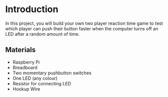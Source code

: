 # Introduction

In this project, you will build your own two player reaction time game to test which player can push their button faster when the computer turns off an LED after a random amount of time.

## Materials

* Raspberry Pi
* Breadboard
* Two momentary pushbutton switches
* One LED (any colour)
* Resistor for connecting LED
* Hookup Wire